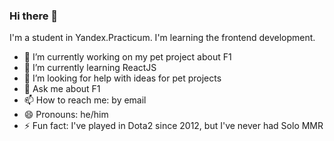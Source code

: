 ### Hi there 👋
I'm a student in Yandex.Practicum. I'm learning the frontend development.

- 🔭 I’m currently working on my pet project about F1
- 🌱 I’m currently learning ReactJS
- 🤔 I’m looking for help with ideas for pet projects
- 💬 Ask me about F1
- 📫 How to reach me: by email
- 😄 Pronouns: he/him
- ⚡ Fun fact: I've played in Dota2 since 2012, but I've never had Solo MMR

<!-- - 👯 I’m looking to collaborate on ...-->
<!--
-->
